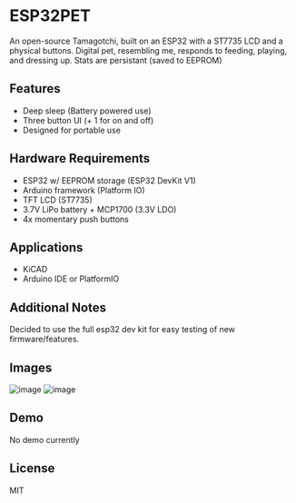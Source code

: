 # ESP32PET

An open-source Tamagotchi, built on an ESP32 with a ST7735 LCD and a physical buttons. 
Digital pet, resembling me, responds to feeding, playing, and dressing up. 
Stats are persistant (saved to EEPROM)

## Features
- Deep sleep (Battery powered use)
- Three button UI (+ 1 for on and off)
- Designed for portable use

## Hardware Requirements
- ESP32 w/ EEPROM storage (ESP32 DevKit V1)
- Arduino framework (Platform IO)
- TFT LCD (ST7735)
- 3.7V LiPo battery + MCP1700 (3.3V LDO)
- 4x momentary push buttons

## Applications
- KiCAD
- Arduino IDE or PlatformIO

## Additional Notes
Decided to use the full esp32 dev kit for easy testing of new firmware/features.

## Images
![image](https://github.com/user-attachments/assets/b7a332ea-b05e-4412-bdfa-59347f2cfa1c)
![image](https://github.com/user-attachments/assets/0574d9b9-fdb2-4872-8d04-eb26c7c4002a)


## Demo

No demo currently

## License

MIT
